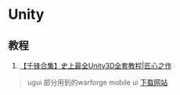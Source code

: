 # Unity
## 教程
1. [【千锋合集】史上最全Unity3D全套教程|匠心之作](https://www.bilibili.com/video/BV1wZ4y1A7if?p=265)
> ugui 部分用到的warforge mobile ui [下载网站](https://www.aigei.com/s?q=warforge&type=unity3d)
